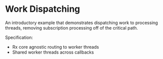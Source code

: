 # Work Dispatching

An introductory example that demonstrates dispatching work to processing threads, removing subscription processing off of the critical path.

Specification: 
- Rx core agnostic routing to worker threads
- Shared worker threads across callbacks
